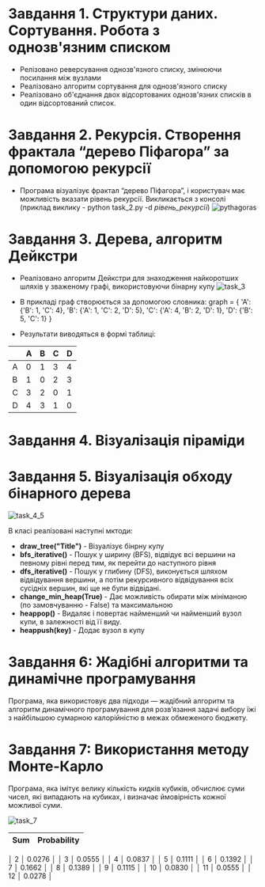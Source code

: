 # Завдання 1. Структури даних. Сортування. Робота з однозв'язним списком
- Релізовано реверсування однозв'язного списку, змінюючи посилання між вузлами
- Реалізовано алгоритм сортування для однозв'язного списку
- Реалізовано об'єднання двох відсортованих однозв'язних списків в один відсортований список.

# Завдання 2. Рекурсія. Створення фрактала “дерево Піфагора” за допомогою рекурсії
- Програма візуалізує фрактал “дерево Піфагора”, і користувач має можливість вказати рівень рекурсії.
  Викликається з консолі (приклад виклику - python task_2.py -d *рівень_рекурсії*)
  ![pythagoras](https://github.com/IIchukissII/goit-algo-fp/assets/133657307/7174a9bd-7ee9-424c-a5a6-378a3ef84e55)

# Завдання 3. Дерева, алгоритм Дейкстри
- Реалізовано алгоритм Дейкстри для знаходження найкоротших шляхів у зваженому графі, використовуючи бінарну купу
![task_3](https://github.com/IIchukissII/goit-algo-fp/assets/133657307/5e9b8a35-9601-4c46-9318-84754456eb6d)


- В прикладі граф створюється за допомогою словника: 
graph = {
        'A': {'B': 1, 'C': 4},
        'B': {'A': 1, 'C': 2, 'D': 5},
        'C': {'A': 4, 'B': 2, 'D': 1},
        'D': {'B': 5, 'C': 1}
    }

- Результати виводяться в формі таблиці:
  

|    |   A |   B |   C |   D |
|----|-----|-----|-----|-----|
| A  |   0 |   1 |   3 |   4 |
| B  |   1 |   0 |   2 |   3 |
| C  |   3 |   2 |   0 |   1 |
| D  |   4 |   3 |   1 |   0 |

# Завдання 4. Візуалізація піраміди 
# Завдання 5. Візуалізація обходу бінарного дерева

![task_4_5](https://github.com/IIchukissII/goit-algo-fp/assets/133657307/073f17dd-d813-4be4-8765-129b116a0b29)

В класі реалізовані наступні мктоди:
- **draw_tree("Title")** - Візуалізує бінрну купу
- **bfs_iterative()** - Пошук у ширину (BFS), відвідує всі вершини на певному рівні перед тим, як перейти до наступного рівня
- **dfs_iterative()** - Пошук у глибину (DFS), виконується шляхом відвідування вершини, а потім рекурсивного відвідування всіх сусідніх вершин, які ще не були відвідані. 
- **change_min_heap(True)** - Дає можливість обирати між мініманою (по замовчуванню - False) та максимальною
- **heappop()** - Видаляє і повертає найменший чи найменший вузол купи, в залежності від її виду.
- **heappush(key)** - Додає вузол в купу

# Завдання 6: Жадібні алгоритми та динамічне програмування

Програма, яка використовує два підходи — жадібний алгоритм та алгоритм динамічного програмування для розв’язання задачі вибору їжі з найбільшою сумарною калорійністю в межах обмеженого бюджету.

# Завдання 7: Використання методу Монте-Карло
Програма, яка імітує велику кількість кидків кубиків, обчислює суми чисел, які випадають на кубиках, і визначає ймовірність кожної можливої суми.

![task_7](https://github.com/IIchukissII/goit-algo-fp/assets/133657307/5917f320-f892-4399-87fc-c3448a8304be)


|   Sum |   Probability |
|-------|---------------|
│     2 │        0.0276 │
│     3 │        0.0555 │
│     4 │        0.0837 │
│     5 │        0.1111 │
│     6 │        0.1392 │
│     7 │        0.1662 │
│     8 │        0.1389 │
│     9 │        0.1115 │
│    10 │        0.0830 │
│    11 │        0.0555 │
│    12 │        0.0278 │

